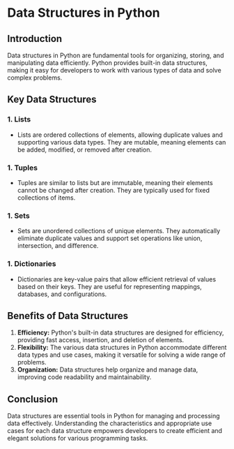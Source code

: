 # Data Structures in Python

## Introduction

Data structures in Python are fundamental tools for organizing, storing, and manipulating data efficiently. Python provides built-in data structures, making it easy for developers to work with various types of data and solve complex problems.

## Key Data Structures

### 1. Lists

+ Lists are ordered collections of elements, allowing duplicate values and supporting various data types. They are mutable, meaning elements can be added, modified, or removed after creation.

### 1. Tuples

+ Tuples are similar to lists but are immutable, meaning their elements cannot be changed after creation. They are typically used for fixed collections of items.

### 1. Sets

+ Sets are unordered collections of unique elements. They automatically eliminate duplicate values and support set operations like union, intersection, and difference.

### 1. Dictionaries

+ Dictionaries are key-value pairs that allow efficient retrieval of values based on their keys. They are useful for representing mappings, databases, and configurations.

## Benefits of Data Structures

1. **Efficiency:** Python's built-in data structures are designed for efficiency, providing fast access, insertion, and deletion of elements.
1. **Flexibility:** The various data structures in Python accommodate different data types and use cases, making it versatile for solving a wide range of problems.
1. **Organization:** Data structures help organize and manage data, improving code readability and maintainability.

## Conclusion

Data structures are essential tools in Python for managing and processing data effectively. Understanding the characteristics and appropriate use cases for each data structure empowers developers to create efficient and elegant solutions for various programming tasks.
